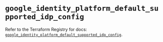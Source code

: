 # `google_identity_platform_default_supported_idp_config`

Refer to the Terraform Registry for docs: [`google_identity_platform_default_supported_idp_config`](https://registry.terraform.io/providers/hashicorp/google/6.46.0/docs/resources/identity_platform_default_supported_idp_config).
